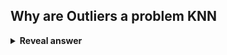 ## Why are Outliers a problem KNN
<details>
<summary><b>Reveal answer</b></summary>
kNN is impacted by outliers e.g.<br>If it happens to be near two outliers of the other class<br><br><img src="../../../../../media/paste-823072869023343fa3909318652b3e596f99b69e.jpg">
</details>
